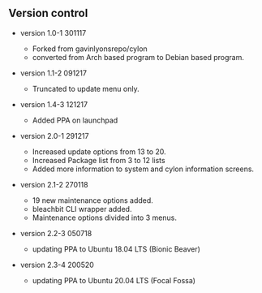
Version control
---------------------------

* version 1.0-1   301117  
	* Forked from gavinlyonsrepo/cylon
	* converted from Arch based program to Debian based program.
	
* version 1.1-2 091217
	* Truncated to update menu only.
	
* version 1.4-3 121217
	* Added  PPA on launchpad
	
* version 2.0-1 291217
	* Increased update options from 13 to 20.
	* Increased Package list from 3 to 12 lists
	* Added more information to system and cylon information screens.

* version 2.1-2 270118 
	* 19 new maintenance options added.
	* bleachbit CLI wrapper added.
	* Maintenance options divided into 3 menus.

* version 2.2-3 050718
	*  updating PPA to Ubuntu 18.04 LTS (Bionic Beaver)

* version 2.3-4 200520
	*  updating PPA to Ubuntu 20.04 LTS (Focal Fossa)
